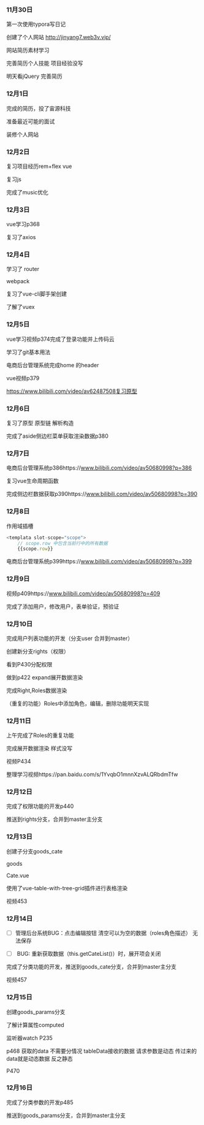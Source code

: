 ### 11月30日

第一次使用typora写日记

创建了个人网站 http://jinyang7.web3v.vip/ 

网站简历素材学习

完善简历个人技能 项目经验没写

明天看jQuery  完善简历



### 12月1日

完成的简历，投了宙源科技

准备最近可能的面试

装修个人网站

### 12月2日

复习项目经历rem+flex  vue

复习js

完成了music优化

### 12月3日

vue学习p368

复习了axios

### 12月4日

学习了 router

webpack

复习了vue-cli脚手架创建

了解了vuex

### 12月5日

vue学习视频p374完成了登录功能并上传码云

学习了git基本用法

电商后台管理系统完成home 的header

vue视频p379

https://www.bilibili.com/video/av62487508复习原型

### 12月6日

复习了原型 原型链 解析构造

完成了aside侧边栏菜单获取渲染数据p380

### 12月7日

电商后台管理系统p386https://www.bilibili.com/video/av50680998?p=386

复习vue生命周期函数

完成侧边栏数据获取p390https://www.bilibili.com/video/av50680998?p=390



### 12月8日

作用域插槽

```javascript
<templata slot-scope="scope">
    // scope.row 中包含当前行中的所有数据
    {{scope.row}}
```

电商后台管理系统p399https://www.bilibili.com/video/av50680998?p=399

### 12月9日

视频p409https://www.bilibili.com/video/av50680998?p=409

完成了添加用户，修改用户，表单验证，预验证

### 12月10日

完成用户列表功能的开发（分支user 合并到master）

创建新分支rights（权限）

看到P430分配权限

做到p422 expand展开数据渲染

完成Right,Roles数据渲染

（重复的功能）Roles中添加角色，编辑，删除功能明天实现

### 12月11日

上午完成了Roles的重复功能

完成展开数据渲染 样式没写

视频P434

整理学习视频https://pan.baidu.com/s/1YvqbO1mnnXzvALQRbdmTfw

### 12月12日

完成了权限功能的开发p440

推送到rights分支，合并到master主分支

### 12月13日

创建子分支goods_cate

goods

Cate.vue

使用了vue-table-with-tree-grid插件进行表格渲染

视频453

### 12月14日

- [ ] 管理后台系统BUG：点击编辑按钮 清空可以为空的数据（roles角色描述） 无法保存

- [ ] ​                       BUG: 重新获取数据（this.getCateList()）时，展开项会关闭


完成了分类功能的开发，推送到goods_cate分支，合并到master主分支

视频457

### 12月15日

创建goods_params分支

了解计算属性computed

监听器watch P235

p468 获取的data 不需要分情况 tableData接收的数据  请求参数是动态 传过来的data就是动态数据 反之静态

P470

### 12月16日

完成了分类参数的开发p485

推送到goods_params分支，合并到master主分支
